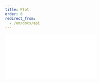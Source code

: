 ```yaml
---
title: Plot
order: 0
redirect_from:
  - /en/docs/api
---
```


<embed src="@/docs/api/plot-api/index.zh.md"></embed>

